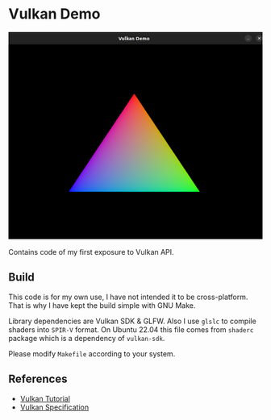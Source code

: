 # Vulkan Demo

![A triangle with interpolated colours](/images/first_triangle.png)

Contains code of my first exposure to Vulkan API.

## Build

This code is for my own use, I have not intended it to be cross-platform. That is why I have kept the build simple with GNU Make.

Library dependencies are Vulkan SDK & GLFW. Also I use `glslc` to compile shaders into `SPIR-V` format. On Ubuntu 22.04 this file comes from `shaderc` package which is a dependency of `vulkan-sdk`.

Please modify `Makefile` according to your system.

## References

- [Vulkan Tutorial](https://vulkan-tutorial.com)
- [Vulkan Specification](https://registry.khronos.org/vulkan/specs/1.3-extensions/html/)

